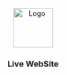 <div align="center">
  <a href="https://ragheb-work.github.io/ping-coming-soon-page-master/">
    <img src="images/logo.png" alt="Logo" width="80" height="80">
  </a>
   <h3 align="center">Live WebSite</h3>
